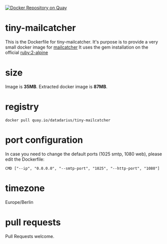 [![Docker Repository on Quay](https://quay.io/repository/datadarius/tiny-mailcatcher/status "Docker Repository on Quay")](https://quay.io/repository/datadarius/tiny-mailcatcher)

# tiny-mailcatcher
This is the Dockerfile for tiny-mailcatcher.
It's purpose is to provide a very small docker image for [mailcatcher](https://rubygems.org/gems/mailcatcher/)
It uses the gem installation on the official [ruby:2-alpine](https://hub.docker.com/r/library/ruby)

# size
Image is **35MB**.
Extracted docker image is **87MB**.

# registry
`docker pull quay.io/datadarius/tiny-mailcatcher`

# port configuration
In case you need to change the default ports (1025 smtp, 1080 web),
please edit the Dockerfile:

`CMD ["--ip", "0.0.0.0", "--smtp-port", "1025", "--http-port", "1080"]`

# timezone
Europe/Berlin

# pull requests
Pull Requests welcome.